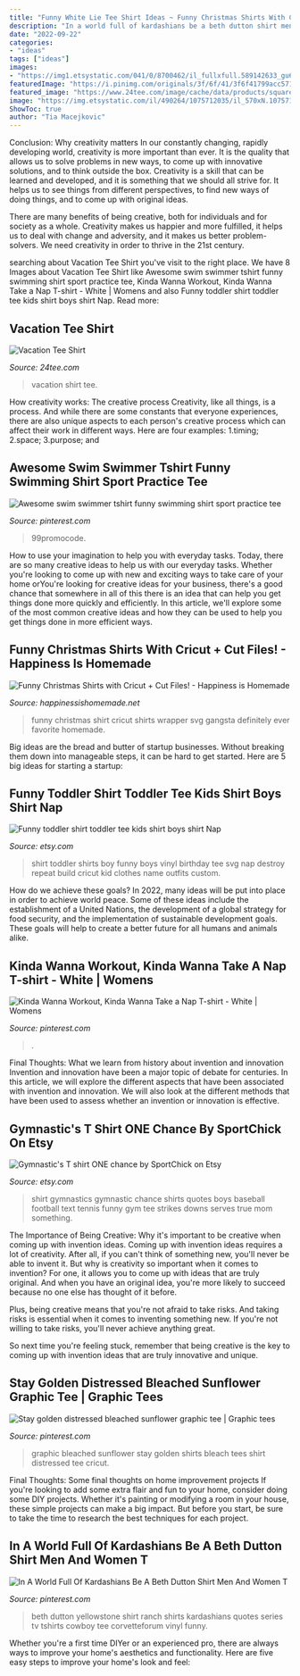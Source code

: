 ```yaml
---
title: "Funny White Lie Tee Shirt Ideas ~ Funny Christmas Shirts With Cricut + Cut Files!"
description: "In a world full of kardashians be a beth dutton shirt men and women t"
date: "2022-09-22"
categories:
- "ideas"
tags: ["ideas"]
images:
- "https://img1.etsystatic.com/041/0/8700462/il_fullxfull.589142633_gu63.jpg"
featuredImage: "https://i.pinimg.com/originals/3f/6f/41/3f6f41799acc57177c41485afea8d808.jpg"
featured_image: "https://www.24tee.com/image/cache/data/products/squares/2011/10/vacation-tee-shirt-210-650x650.jpg"
image: "https://img.etsystatic.com/il/490264/1075712035/il_570xN.1075712035_oj8u.jpg?version=0"
ShowToc: true
author: "Tia Macejkovic"
---
```



Conclusion: Why creativity matters
In our constantly changing, rapidly developing world, creativity is more important than ever. It is the quality that allows us to solve problems in new ways, to come up with innovative solutions, and to think outside the box.
Creativity is a skill that can be learned and developed, and it is something that we should all strive for. It helps us to see things from different perspectives, to find new ways of doing things, and to come up with original ideas.

There are many benefits of being creative, both for individuals and for society as a whole. Creativity makes us happier and more fulfilled, it helps us to deal with change and adversity, and it makes us better problem-solvers. We need creativity in order to thrive in the 21st century.

	

		
searching about Vacation Tee Shirt you've visit to the right place. We have 8 Images about Vacation Tee Shirt like Awesome swim swimmer tshirt funny swimming shirt sport practice tee, Kinda Wanna Workout, Kinda Wanna Take a Nap T-shirt - White | Womens and also Funny toddler shirt toddler tee kids shirt boys shirt Nap. Read more:
		
    
## Vacation Tee Shirt

<img loading=lazy src="https://www.24tee.com/image/cache/data/products/squares/2011/10/vacation-tee-shirt-210-650x650.jpg" onerror="this.onerror=null;this.src='https://tse4.mm.bing.net/th?id=OIP.AVDm40ktoGH0QFSgJQv70wHaHa&amp;pid=15.1';" alt="Vacation Tee Shirt">

_Source: 24tee.com_

>vacation shirt tee. 

	

How creativity works: The creative process
Creativity, like all things, is a process. And while there are some constants that everyone experiences, there are also unique aspects to each person's creative process which can affect their work in different ways. Here are four examples: 1.timing; 2.space; 3.purpose; and 
    
## Awesome Swim Swimmer Tshirt Funny Swimming Shirt Sport Practice Tee

<img loading=lazy src="https://i.pinimg.com/originals/3f/6f/41/3f6f41799acc57177c41485afea8d808.jpg" onerror="this.onerror=null;this.src='https://tse3.mm.bing.net/th?id=OIP.YlKVxwAFTOYgodEvpH4bNwHaHa&amp;pid=15.1';" alt="Awesome swim swimmer tshirt funny swimming shirt sport practice tee">

_Source: pinterest.com_

>99promocode. 

	

How to use your imagination to help you with everyday tasks.
Today, there are so many creative ideas to help us with our everyday tasks. Whether you're looking to come up with new and exciting ways to take care of your home orYou're looking for creative ideas for your business, there's a good chance that somewhere in all of this there is an idea that can help you get things done more quickly and efficiently. In this article, we'll explore some of the most common creative ideas and how they can be used to help you get things done in more efficient ways.

    
## Funny Christmas Shirts With Cricut + Cut Files! - Happiness Is Homemade

<img loading=lazy src="https://www.happinessishomemade.net/wp-content/uploads/2017/11/Gangsta-Wrapper-Funny-Shirt.jpg" onerror="this.onerror=null;this.src='https://tse1.mm.bing.net/th?id=OIP.kk-sIb-kVxT9iyKUE7p7GQHaLF&amp;pid=15.1';" alt="Funny Christmas Shirts with Cricut + Cut Files! - Happiness is Homemade">

_Source: happinessishomemade.net_

>funny christmas shirt cricut shirts wrapper svg gangsta definitely ever favorite homemade. 

	

Big ideas are the bread and butter of startup businesses. Without breaking them down into manageable steps, it can be hard to get started. Here are 5 big ideas for starting a startup: 

    
## Funny Toddler Shirt Toddler Tee Kids Shirt Boys Shirt Nap

<img loading=lazy src="https://img.etsystatic.com/il/490264/1075712035/il_570xN.1075712035_oj8u.jpg?version=0" onerror="this.onerror=null;this.src='https://tse1.mm.bing.net/th?id=OIP.fAZlJH__zWgLWd_khVX1lwHaHD&amp;pid=15.1';" alt="Funny toddler shirt toddler tee kids shirt boys shirt Nap">

_Source: etsy.com_

>shirt toddler shirts boy funny boys vinyl birthday tee svg nap destroy repeat build cricut kid clothes name outfits custom. 

	

How do we achieve these goals?
In 2022, many ideas will be put into place in order to achieve world peace. Some of these ideas include the establishment of a United Nations, the development of a global strategy for food security, and the implementation of sustainable development goals. These goals will help to create a better future for all humans and animals alike.

    
## Kinda Wanna Workout, Kinda Wanna Take A Nap T-shirt - White | Womens

<img loading=lazy src="https://i.pinimg.com/originals/6e/83/a9/6e83a9616bbeab85f6b860cf216096e2.jpg" onerror="this.onerror=null;this.src='https://tse1.mm.bing.net/th?id=OIP.T7LjP5ay6feli_OKT91S-AHaKG&amp;pid=15.1';" alt="Kinda Wanna Workout, Kinda Wanna Take a Nap T-shirt - White | Womens">

_Source: pinterest.com_

>. 

	

Final Thoughts: What we learn from history about invention and innovation
Invention and innovation have been a major topic of debate for centuries. In this article, we will explore the different aspects that have been associated with invention and innovation. We will also look at the different methods that have been used to assess whether an invention or innovation is effective.

    
## Gymnastic&#039;s T Shirt ONE Chance By SportChick On Etsy

<img loading=lazy src="https://img1.etsystatic.com/041/0/8700462/il_fullxfull.589142633_gu63.jpg" onerror="this.onerror=null;this.src='https://tse1.mm.bing.net/th?id=OIP.7v1ZAJMz47JyAIqKaNWzbAHaHa&amp;pid=15.1';" alt="Gymnastic&#039;s T shirt ONE chance by SportChick on Etsy">

_Source: etsy.com_

>shirt gymnastics gymnastic chance shirts quotes boys baseball football text tennis funny gym tee strikes downs serves true mom something. 

	

The Importance of Being Creative: Why it's important to be creative when coming up with invention ideas.
Coming up with invention ideas requires a lot of creativity. After all, if you can't think of something new, you'll never be able to invent it.
But why is creativity so important when it comes to invention? For one, it allows you to come up with ideas that are truly original. And when you have an original idea, you're more likely to succeed because no one else has thought of it before.

Plus, being creative means that you're not afraid to take risks. And taking risks is essential when it comes to inventing something new. If you're not willing to take risks, you'll never achieve anything great.

So next time you're feeling stuck, remember that being creative is the key to coming up with invention ideas that are truly innovative and unique.

    
## Stay Golden Distressed Bleached Sunflower Graphic Tee | Graphic Tees

<img loading=lazy src="https://i.pinimg.com/originals/1b/d9/92/1bd9922fb392e68313a9b3a20b96ddeb.jpg" onerror="this.onerror=null;this.src='https://tse1.mm.bing.net/th?id=OIP.G9mSL7OS5oMTqbOiC5bd6wHaIL&amp;pid=15.1';" alt="Stay golden distressed bleached sunflower graphic tee | Graphic tees">

_Source: pinterest.com_

>graphic bleached sunflower stay golden shirts bleach tees shirt distressed tee cricut. 

	

Final Thoughts: Some final thoughts on home improvement projects
If you're looking to add some extra flair and fun to your home, consider doing some DIY projects. Whether it's painting or modifying a room in your house, these simple projects can make a big impact. But before you start, be sure to take the time to research the best techniques for each project.

    
## In A World Full Of Kardashians Be A Beth Dutton Shirt Men And Women T

<img loading=lazy src="https://i.pinimg.com/736x/ec/9d/13/ec9d1363c12f6c9d36da69031f5c847f.jpg" onerror="this.onerror=null;this.src='https://tse1.mm.bing.net/th?id=OIP.H_2evhXBNBz0snTYYiPcEAHaHa&amp;pid=15.1';" alt="In A World Full Of Kardashians Be A Beth Dutton Shirt Men And Women T">

_Source: pinterest.com_

>beth dutton yellowstone shirt ranch shirts kardashians quotes series tv tshirts cowboy tee corvetteforum vinyl funny. 

	

Whether you're a first time DIYer or an experienced pro, there are always ways to improve your home's aesthetics and functionality. Here are five easy steps to improve your home's look and feel: 

